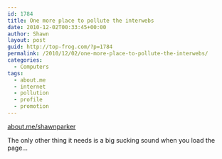 ```yaml
---
id: 1784
title: One more place to pollute the interwebs
date: 2010-12-02T00:33:45+00:00
author: Shawn
layout: post
guid: http://top-frog.com/?p=1784
permalink: /2010/12/02/one-more-place-to-pollute-the-interwebs/
categories:
  - Computers
tags:
  - about.me
  - internet
  - pollution
  - profile
  - promotion
---
```

[about.me/shawnparker](http://about.me/shawnparker "Shawn Parker's profile on about.me")

The only other thing it needs is a big sucking sound when you load the page&hellip;